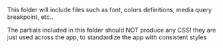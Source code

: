 This folder will include files such as font, colors definitions, media query breakpoint, etc..

The partials included in this folder should NOT produce any CSS! they are just used across the app, to standardize the app with consistent styles
